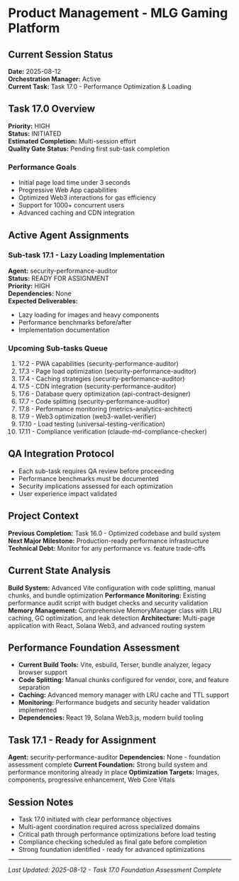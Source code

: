 # Product Management - MLG Gaming Platform

## Current Session Status
**Date:** 2025-08-12  
**Orchestration Manager:** Active  
**Current Task:** Task 17.0 - Performance Optimization & Loading  

## Task 17.0 Overview
**Priority:** HIGH  
**Status:** INITIATED  
**Estimated Completion:** Multi-session effort  
**Quality Gate Status:** Pending first sub-task completion  

### Performance Goals
- Initial page load time under 3 seconds
- Progressive Web App capabilities
- Optimized Web3 interactions for gas efficiency
- Support for 1000+ concurrent users
- Advanced caching and CDN integration

## Active Agent Assignments

### Sub-task 17.1 - Lazy Loading Implementation
**Agent:** security-performance-auditor  
**Status:** READY FOR ASSIGNMENT  
**Priority:** HIGH  
**Dependencies:** None  
**Expected Deliverables:**
- Lazy loading for images and heavy components
- Performance benchmarks before/after
- Implementation documentation

### Upcoming Sub-tasks Queue
1. 17.2 - PWA capabilities (security-performance-auditor)
2. 17.3 - Page load optimization (security-performance-auditor)
3. 17.4 - Caching strategies (security-performance-auditor)
4. 17.5 - CDN integration (security-performance-auditor)
5. 17.6 - Database query optimization (api-contract-designer)
6. 17.7 - Code splitting (security-performance-auditor)
7. 17.8 - Performance monitoring (metrics-analytics-architect)
8. 17.9 - Web3 optimization (web3-wallet-verifier)
9. 17.10 - Load testing (universal-testing-verification)
10. 17.11 - Compliance verification (claude-md-compliance-checker)

## QA Integration Protocol
- Each sub-task requires QA review before proceeding
- Performance benchmarks must be documented
- Security implications assessed for each optimization
- User experience impact validated

## Project Context
**Previous Completion:** Task 16.0 - Optimized codebase and build system  
**Next Major Milestone:** Production-ready performance infrastructure  
**Technical Debt:** Monitor for any performance vs. feature trade-offs  

## Current State Analysis
**Build System:** Advanced Vite configuration with code splitting, manual chunks, and bundle optimization
**Performance Monitoring:** Existing performance audit script with budget checks and security validation
**Memory Management:** Comprehensive MemoryManager class with LRU caching, GC optimization, and leak detection
**Architecture:** Multi-page application with React, Solana Web3, and advanced routing system

## Performance Foundation Assessment
- **Current Build Tools:** Vite, esbuild, Terser, bundle analyzer, legacy browser support
- **Code Splitting:** Manual chunks configured for vendor, core, and feature separation
- **Caching:** Advanced memory manager with LRU cache and TTL support
- **Monitoring:** Performance budgets and security header validation implemented
- **Dependencies:** React 19, Solana Web3.js, modern build tooling

## Task 17.1 - Ready for Assignment
**Agent:** security-performance-auditor
**Dependencies:** None - foundation assessment complete
**Current Foundation:** Strong build system and performance monitoring already in place
**Optimization Targets:** Images, components, progressive enhancement, Web Core Vitals

## Session Notes
- Task 17.0 initiated with clear performance objectives
- Multi-agent coordination required across specialized domains
- Critical path through performance optimizations before load testing
- Compliance checking scheduled as final gate before completion
- Strong foundation identified - ready for advanced optimizations

---
*Last Updated: 2025-08-12 - Task 17.0 Foundation Assessment Complete*